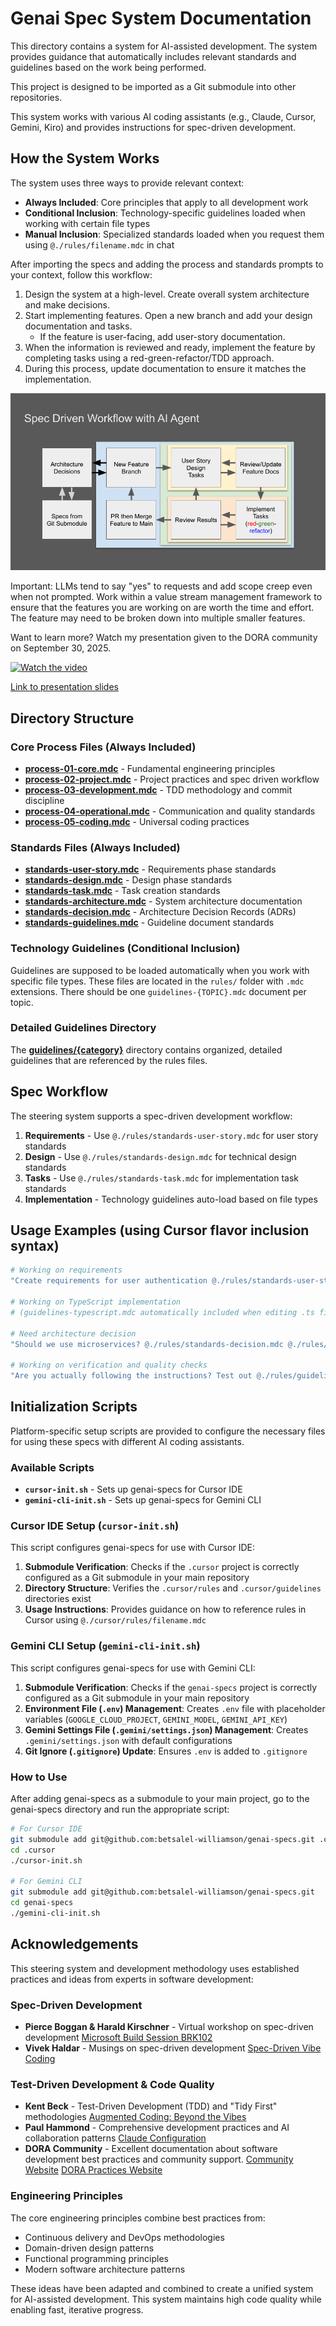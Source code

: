 # Genai Spec System Documentation

This directory contains a system for AI-assisted development. The system provides guidance that automatically includes relevant standards and guidelines based on the work being performed.

This project is designed to be imported as a Git submodule into other repositories.

This system works with various AI coding assistants (e.g., Claude, Cursor, Gemini, Kiro) and provides instructions for spec-driven development.

## How the System Works

The system uses three ways to provide relevant context:

- **Always Included**: Core principles that apply to all development work
- **Conditional Inclusion**: Technology-specific guidelines loaded when working with certain file types
- **Manual Inclusion**: Specialized standards loaded when you request them using `@./rules/filename.mdc` in chat

After importing the specs and adding the process and standards prompts to your context, follow this workflow:

1. Design the system at a high-level. Create overall system architecture and make decisions.
2. Start implementing features. Open a new branch and add your design documentation and tasks.
   - If the feature is user-facing, add user-story documentation.
3. When the information is reviewed and ready, implement the feature by completing tasks using a red-green-refactor/TDD approach.
4. During this process, update documentation to ensure it matches the implementation.

![Spec Driven Workflow with AI Agent](./Spec%20Driven%20Workflow%20with%20AI%20Agent.png)

Important: LLMs tend to say "yes" to requests and add scope creep even when not prompted. Work within a value stream management framework to ensure that the features you are working on are worth the time and effort. The feature may need to be broken down into multiple smaller features.

Want to learn more? Watch my presentation given to the DORA community on September 30, 2025.

[![Watch the video](https://img.youtube.com/vi/9Goq80lgxSY/0.jpg)](https://youtu.be/9Goq80lgxSY?si=aXRjM3bF8gOsHjce&t=732)

[Link to presentation slides](https://docs.google.com/presentation/d/1nIUlmhMPMR-9znfg_rz1dVizWQVJ8rxn2JWSLxGEVMY/edit?usp=sharing)

## Directory Structure

### Core Process Files (Always Included)

- [**process-01-core.mdc**](rules/process-01-core.mdc) - Fundamental engineering principles
- [**process-02-project.mdc**](rules/process-02-project.mdc) - Project practices and spec driven workflow
- [**process-03-development.mdc**](rules/process-03-development.mdc) - TDD methodology and commit discipline
- [**process-04-operational.mdc**](rules/process-04-operational.mdc) - Communication and quality standards
- [**process-05-coding.mdc**](rules/process-05-coding.mdc) - Universal coding practices

### Standards Files (Always Included)

- [**standards-user-story.mdc**](rules/standards-user-story.mdc) - Requirements phase standards
- [**standards-design.mdc**](rules/standards-design.mdc) - Design phase standards
- [**standards-task.mdc**](rules/standards-task.mdc) - Task creation standards
- [**standards-architecture.mdc**](rules/standards-architecture.mdc) - System architecture documentation
- [**standards-decision.mdc**](rules/standards-decision.mdc) - Architecture Decision Records (ADRs)
- [**standards-guidelines.mdc**](rules/standards-guidelines.mdc) - Guideline document standards

### Technology Guidelines (Conditional Inclusion)

Guidelines are supposed to be loaded automatically when you work with specific file types. These files are located in the `rules/` folder with `.mdc` extensions. There should be one `guidelines-{TOPIC}.mdc` document per topic.

### Detailed Guidelines Directory

The [**guidelines/{category}**](guidelines/) directory contains organized, detailed guidelines that are referenced by the rules files.

## Spec Workflow

The steering system supports a spec-driven development workflow:

1. **Requirements** - Use `@./rules/standards-user-story.mdc` for user story standards
2. **Design** - Use `@./rules/standards-design.mdc` for technical design standards
3. **Tasks** - Use `@./rules/standards-task.mdc` for implementation task standards
4. **Implementation** - Technology guidelines auto-load based on file types

## Usage Examples (using Cursor flavor inclusion syntax)

```bash
# Working on requirements
"Create requirements for user authentication @./rules/standards-user-story.mdc"

# Working on TypeScript implementation
# (guidelines-typescript.mdc automatically included when editing .ts files)

# Need architecture decision
"Should we use microservices? @./rules/standards-decision.mdc @./rules/standards-architecture.mdc"

# Working on verification and quality checks
"Are you actually following the instructions? Test out @./rules/guidelines-verification-protocol.mdc and see what your responses are."
```

## Initialization Scripts

Platform-specific setup scripts are provided to configure the necessary files for using these specs with different AI coding assistants.

### Available Scripts

- **`cursor-init.sh`** - Sets up genai-specs for Cursor IDE
- **`gemini-cli-init.sh`** - Sets up genai-specs for Gemini CLI

### Cursor IDE Setup (`cursor-init.sh`)

This script configures genai-specs for use with Cursor IDE:

1. **Submodule Verification**: Checks if the `.cursor` project is correctly configured as a Git submodule in your main repository
2. **Directory Structure**: Verifies the `.cursor/rules` and `.cursor/guidelines` directories exist
3. **Usage Instructions**: Provides guidance on how to reference rules in Cursor using `@./cursor/rules/filename.mdc`

### Gemini CLI Setup (`gemini-cli-init.sh`)

This script configures genai-specs for use with Gemini CLI:

1. **Submodule Verification**: Checks if the `genai-specs` project is correctly configured as a Git submodule in your main repository
2. **Environment File (`.env`) Management**: Creates `.env` file with placeholder variables (`GOOGLE_CLOUD_PROJECT`, `GEMINI_MODEL`, `GEMINI_API_KEY`)
3. **Gemini Settings File (`.gemini/settings.json`) Management**: Creates `.gemini/settings.json` with default configurations
4. **Git Ignore (`.gitignore`) Update**: Ensures `.env` is added to `.gitignore`

### How to Use

After adding genai-specs as a submodule to your main project, go to the genai-specs directory and run the appropriate script:

```bash
# For Cursor IDE
git submodule add git@github.com:betsalel-williamson/genai-specs.git .cursor
cd .cursor
./cursor-init.sh

# For Gemini CLI
git submodule add git@github.com:betsalel-williamson/genai-specs.git
cd genai-specs
./gemini-cli-init.sh
```

## Acknowledgements

This steering system and development methodology uses established practices and ideas from experts in software development:

### Spec-Driven Development

- **Pierce Boggan & Harald Kirschner** - Virtual workshop on spec-driven development
  [Microsoft Build Session BRK102](https://build.microsoft.com/en-US/sessions/BRK102)
- **Vivek Haldar** - Musings on spec-driven development
  [Spec-Driven Vibe Coding](https://vivekhaldar.com/articles/spec-driven-vibe-coding/)

### Test-Driven Development & Code Quality

- **Kent Beck** - Test-Driven Development (TDD) and "Tidy First" methodologies
  [Augmented Coding: Beyond the Vibes](https://tidyfirst.substack.com/p/augmented-coding-beyond-the-vibes?open=false#§appendix-system-prompt)
- **Paul Hammond** - Comprehensive development practices and AI collaboration patterns
  [Claude Configuration](https://github.com/citypaul/.dotfiles/blob/main/claude/.claude/CLAUDE.md)
- **DORA Community** - Excellent documentation about software development best practices and community support.
  [Community Website](https://dora.community/)
  [DORA Practices Website](https://dora.dev)

### Engineering Principles

The core engineering principles combine best practices from:

- Continuous delivery and DevOps methodologies
- Domain-driven design patterns
- Functional programming principles
- Modern software architecture patterns

These ideas have been adapted and combined to create a unified system for AI-assisted development. This system maintains high code quality while enabling fast, iterative progress.
